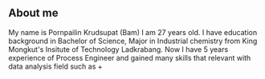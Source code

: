 ## About me
My name is Pornpailin Krudsupat (Bam) I am 27 years old. I have education background in Bachelor of Science, Major in Industrial chemistry from King Mongkut's Insitute of Technology Ladkrabang.
Now I have 5 years experience of Process Engineer and gained many skills that relevant with data analysis field such as
+
